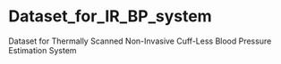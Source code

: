 # Dataset_for_IR_BP_system
Dataset for Thermally Scanned Non-Invasive Cuff-Less Blood Pressure Estimation System
